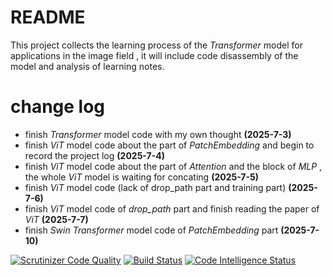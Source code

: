 # README
This project collects the learning process of the *Transformer* model for applications in the image field , it will include code disassembly of the model and analysis of learning notes.



# change log
* finish *Transformer* model code with my own thought **(2025-7-3)**
* finish *ViT* model code about the part of *PatchEmbedding* and begin to record the project log **(2025-7-4)**
* finish *ViT* model code about the part of *Attention* and the block of *MLP* , the whole *ViT* model is waiting for concating **(2025-7-5)**
* finish *ViT* model code (lack of drop_path part and training part)  **(2025-7-6)**
* finish *ViT* model code of *drop_path* part and finish reading the paper of *ViT* **(2025-7-7)**
* finish *Swin Transformer* model code of *PatchEmbedding* part **(2025-7-10)**

[![Scrutinizer Code Quality](https://scrutinizer-ci.com/g/QiuBiaoer/transformer/badges/quality-score.png?b=master)](https://scrutinizer-ci.com/g/QiuBiaoer/transformer/?branch=master)
[![Build Status](https://scrutinizer-ci.com/g/QiuBiaoer/transformer/badges/build.png?b=master)](https://scrutinizer-ci.com/g/QiuBiaoer/transformer/build-status/master)
[![Code Intelligence Status](https://scrutinizer-ci.com/g/QiuBiaoer/transformer/badges/code-intelligence.svg?b=master)](https://scrutinizer-ci.com/code-intelligence)
